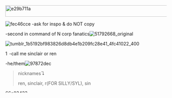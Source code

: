 <img width="513" height="36" alt="e29b711a" src="https://github.com/user-attachments/assets/eb3dbfbf-e3e5-4d3c-984b-64a1e5a638ae" />

![fec46cce](https://github.com/user-attachments/assets/28266f4c-5f6e-46c8-84c2-ce650892e2b7) -ask for inspo & do NOT copy

-second in command of N corp fanatics![51792668_original](https://github.com/user-attachments/assets/44904688-5598-4a2a-96b1-5ab496bee213)

![tumblr_1b5192bf983826d8db4e1b209fc28e41_4fc41022_400](https://github.com/user-attachments/assets/8db40462-91fb-4982-b804-d08adc80da19)

<img width="12" height="14" alt="12px-Sinclair_Icon" src="https://github.com/user-attachments/assets/9947f5b4-20ed-4960-865e-684719aa3949" />-call me sinclair or ren

-he/them![97872dec](https://github.com/user-attachments/assets/caeaf9f1-8b48-4d9f-94d4-df19e1e8ce14)

>nicknames↴
>
>ren, sinclair, r(FOR SILLY/SYL), sin

<img width="231" height="7" alt="66e03423" src="https://github.com/user-attachments/assets/731054ae-8b5f-42dc-a175-a08a494caa4c" />
